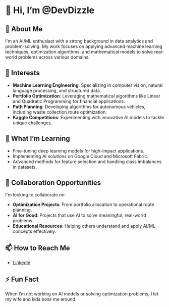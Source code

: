 # 👋 Hi, I’m @DevDizzle

## 🚀 About Me
I'm an AI/ML enthusiast with a strong background in data analytics and problem-solving. My work focuses on applying advanced machine learning techniques, optimization algorithms, and mathematical models to solve real-world problems across various domains.

## 👀 Interests
- **Machine Learning Engineering**: Specializing in computer vision, natural language processing, and structured data.
- **Portfolio Optimization**: Leveraging mathematical algorithms like Linear and Quadratic Programming for financial applications.
- **Path Planning**: Developing algorithms for autonomous vehicles, including waste collection route optimization.
- **Kaggle Competitions**: Experimenting with innovative AI models to tackle unique challenges.

## 🌱 What I’m Learning
- Fine-tuning deep learning models for high-impact applications.
- Implementing AI solutions on Google Cloud and Microsoft Fabric.
- Advanced methods for feature selection and handling class imbalances in datasets.

## 💞️ Collaboration Opportunities
I'm looking to collaborate on:
- **Optimization Projects**: From portfolio allocation to operational route planning.
- **AI for Good**: Projects that use AI to solve meaningful, real-world problems.
- **Educational Resources**: Helping others understand and apply AI/ML concepts effectively.

## 📫 How to Reach Me
- [LinkedIn](https://www.linkedin.com//in/evanparra/)

## ⚡ Fun Fact
When I’m not working on AI models or solving optimization problems, I let my wife and kids boss me around.
